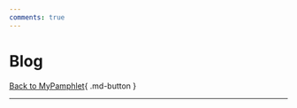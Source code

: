 ```yaml
---
comments: true
---
```


# Blog

[Back to MyPamphlet](https://ronaldln.github.io/MyPamphlet/blog){ .md-button }

---

